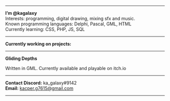 ___________________________________________________________________
**I’m @kagalaxy**                                                
Interests: programming, digital drawing, mixing sfx and music.     
Known programming languages: Delphi, Pascal, GML, HTML          
Currently learning: CSS, PHP, JS, SQL                             
___________________________________________________________________

**Currently working on projects:**  

____________________________________________________________________

**Gliding Depths**

Written in GML.
Currently available and playable on itch.io

____________________________________________________________________
**Contact**
**Discord:** ka_galaxy#9142    
**Email:** kacper.g7615@gmail.com  
____________________________________________________________________
